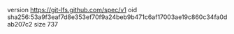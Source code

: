 version https://git-lfs.github.com/spec/v1
oid sha256:53a9f3eaf7d8e353ef70f9a24beb9b471c6af17003ae19c860c34fa0dab207c2
size 737
